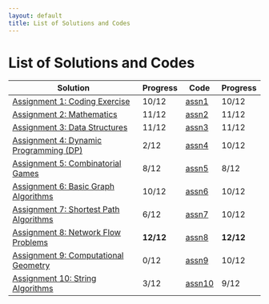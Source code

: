 ```yaml
---
layout: default
title: List of Solutions and Codes
---
```


# List of Solutions and Codes

| Solution                                        | Progress  | Code                                                                     | Progress  |
| ----------------------------------------------- | --------- | ------------------------------------------------------------------------ | --------- |
| [Assignment 1: Coding Exercise](assn1)          | 10/12     | [assn1](https://github.com/cai-lw/cs-97si-solutions/tree/master/assn1)   | 10/12     |
| [Assignment 2: Mathematics](assn2)              | 11/12     | [assn2](https://github.com/cai-lw/cs-97si-solutions/tree/master/assn2)   | 11/12     |
| [Assignment 3: Data Structures](assn3)          | 11/12     | [assn3](https://github.com/cai-lw/cs-97si-solutions/tree/master/assn3)   | 11/12     |
| [Assignment 4: Dynamic Programming (DP)](assn4) | 2/12      | [assn4](https://github.com/cai-lw/cs-97si-solutions/tree/master/assn4)   | 10/12     |
| [Assignment 5: Combinatorial Games](assn5)      | 8/12      | [assn5](https://github.com/cai-lw/cs-97si-solutions/tree/master/assn5)   | 8/12      |
| [Assignment 6: Basic Graph Algorithms](assn6)   | 10/12     | [assn6](https://github.com/cai-lw/cs-97si-solutions/tree/master/assn6)   | 10/12     |
| [Assignment 7: Shortest Path Algorithms](assn7) | 6/12      | [assn7](https://github.com/cai-lw/cs-97si-solutions/tree/master/assn7)   | 10/12     |
| [Assignment 8: Network Flow Problems](assn8)    | **12/12** | [assn8](https://github.com/cai-lw/cs-97si-solutions/tree/master/assn8)   | **12/12** |
| [Assignment 9: Computational Geometry](assn9)   | 0/12      | [assn9](https://github.com/cai-lw/cs-97si-solutions/tree/master/assn9)   | 10/12     |
| [Assignment 10: String Algorithms](assn10)      | 3/12      | [assn10](https://github.com/cai-lw/cs-97si-solutions/tree/master/assn10) | 9/12      |

